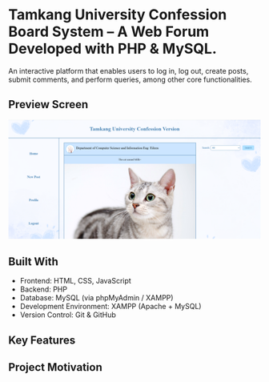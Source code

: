 # Tamkang University Confession Board System – A Web Forum Developed with PHP & MySQL.
An interactive platform that enables users to log in, log out, create posts, submit comments, and perform queries, among other core functionalities.
## Preview Screen
![Screenshot](images/home_screenshot.png)
## Built With
- Frontend: HTML, CSS, JavaScript
- Backend: PHP
- Database: MySQL (via phpMyAdmin / XAMPP)
- Development Environment: XAMPP (Apache + MySQL)
- Version Control: Git & GitHub

## Key Features
## Project Motivation
